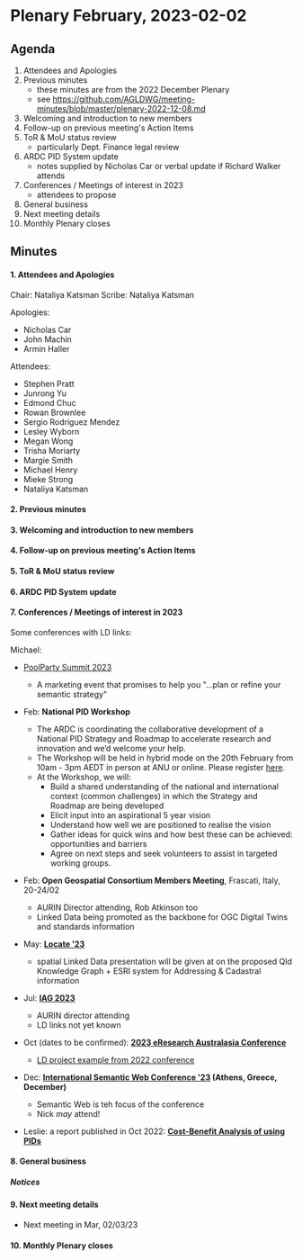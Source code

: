 # Plenary February, 2023-02-02

## Agenda

1. Attendees and Apologies
2. Previous minutes
    * these minutes are from the 2022 December Plenary
    * see <https://github.com/AGLDWG/meeting-minutes/blob/master/plenary-2022-12-08.md>
3. Welcoming and introduction to new members
4. Follow-up on previous meeting's Action Items
5. ToR & MoU status review
    * particularly Dept. Finance legal review
6. ARDC PID System update
    * notes supplied by Nicholas Car or verbal update if Richard Walker attends
7. Conferences / Meetings of interest in 2023
    * attendees to propose
8. General business 
9. Next meeting details
10. Monthly Plenary closes

## Minutes

#### 1. Attendees and Apologies

Chair: Nataliya Katsman 
Scribe: Nataliya Katsman   

Apologies:  
* Nicholas Car
* John Machin
* Armin Haller


Attendees:  
* Stephen Pratt
* Junrong Yu
* Edmond Chuc
* Rowan Brownlee
* Sergio Rodriguez Mendez
* Lesley Wyborn
* Megan Wong
* Trisha Moriarty
* Margie Smith
* Michael Henry
* Mieke Strong
* Nataliya Katsman
 

#### 2. Previous minutes
#### 3. Welcoming and introduction to new members
#### 4. Follow-up on previous meeting's Action Items
#### 5. ToR & MoU status review
#### 6. ARDC PID System update
#### 7. Conferences / Meetings of interest in 2023

Some conferences with LD links:

Michael:
   * [PoolParty Summit 2023](https://www.accelevents.com/e/poolparty-summit-2023)
      * A marketing event that promises to help you "...plan or refine your semantic strategy"

* Feb: **National PID Workshop**
   * The ARDC is coordinating the collaborative development of a National PID Strategy and Roadmap to accelerate research and innovation and we’d welcome your help.
   * The Workshop will be held in hybrid mode on the 20th February from 10am - 3pm AEDT in person at ANU or online. Please register [here](https://www.eventbrite.com/e/national-pid-strategy-and-roadmap-workshop-hybrid-event-tickets-522292199027).
   * At the Workshop, we will:
      * Build a shared understanding of the national and international context (common challenges) in which the Strategy and Roadmap are being developed
      * Elicit input into an aspirational 5 year vision
      * Understand how well we are positioned to realise the vision
      * Gather ideas for quick wins and how best these can be achieved: opportunities and barriers
      * Agree on next steps and seek volunteers to assist in targeted working groups.
* Feb: **Open Geospatial Consortium Members Meeting**, Frascati, Italy, 20-24/02
   * AURIN Director attending, Rob Atkinson too
   * Linked Data being promoted as the backbone for OGC Digital Twins and standards information
* May: **[Locate '23](https://locateconference.com/)**
   * spatial Linked Data presentation will be given at on the proposed Qld Knowledge Graph + ESRI system for Addressing & Cadastral information
* Jul: **[IAG 2023](https://iag23perth.com.au/)**
   * AURIN director attending
   * LD links not yet known
* Oct (dates to be confirmed): **[2023 eResearch Australasia Conference](https://conference.eresearch.edu.au/)** 
   * [LD project example from 2022 conference](https://conference.eresearch.edu.au/2022/08/linked-data-and-persistent-identifiers-to-connect-field-and-instrument-metadata-with-observations/) 
* Dec: **[International Semantic Web Conference '23](https://iswc2023.semanticweb.org/) (Athens, Greece, December)**
   * Semantic Web is teh focus of the conference
   * Nick _may_ attend!
* Leslie: a report published in Oct 2022: **[Cost-Benefit Analysis of using PIDs](https://ardc.edu.au/article/strategic-investment-in-identifiers-could-save-24-million-and-38000-person-days-per-year/)**

#### 8. General business 
##### Notices
#### 9. Next meeting details
* Next meeting in Mar, 02/03/23
#### 10. Monthly Plenary closes
